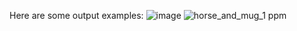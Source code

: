 Here are some output examples:
![image](https://github.com/user-attachments/assets/bb86e511-9006-434c-adbf-8ff39b8225b8)
![horse_and_mug_1 ppm](https://github.com/user-attachments/assets/161fdb27-07df-4e06-b9f9-62445f6139ac)
